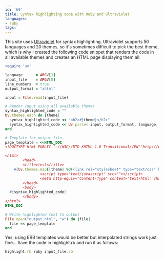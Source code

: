 ```yaml
---
id: '60'
title: Syntax highlighting code with Ruby and Ultraviolet
languages:
- ruby
tags:
---
```

This site uses [Ultraviolet](http://ultraviolet.rubyforge.org/) for syntax highlighting. Ultraviolet supports 50 languages and 20 themes, so it's sometimes difficult to pick the best theme, which is why I created the following code snippet that renders the code in all available themes and creates an HTML page displaying them all:


```ruby
require 'uv'

language      = ARGV[1]
input_file    = ARGV[0]
line_numbers  = true
output_format = "xhtml"

input = File.read(input_file)

# Render input using all available themes
syntax_highlighted_code = ""
Uv.themes.each do |theme|
  syntax_highlighted_code << "<h2>#{theme}</h2>"
  syntax_highlighted_code << Uv.parse( input, output_format, language, line_numbers, theme)
end

# Template for output file
page_template = <<HTML_DOC
<!DOCTYPE html PUBLIC "-//W3C//DTD XHTML 1.0 Transitional//EN""http://www.w3.org/TR/xhtml1/DTD/xhtml1-transitional.dtd">

<html>
        <head>
        <title>test</title>
    #{Uv.themes.map{|theme| %Q(<link rel="stylesheet" type="text/css" href="css/#{theme}.css" />\n)}}
                <script type="text/javascript" src=""></script>
                <meta http-equiv="Content-Type" content="text/html; charset=iso-8859-1" />
        </head>
        <body>
  #{syntax_highlighted_code}
        </body>
</html>
HTML_DOC

# Write highlighted text to output
File.open("output.html", "w") do |file|
  file << page_template
end
```
    

Yes, using ERB templates would be better but interpolated strings work just fine... Save the code in highlight.rb and run it as follows:


```ruby
highlight.rb ruby input_file.rb
```
    

